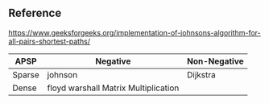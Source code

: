 ## Reference

https://www.geeksforgeeks.org/implementation-of-johnsons-algorithm-for-all-pairs-shortest-paths/


| APSP | Negative | Non-Negative |
| --- | --- | --- |
| Sparse | johnson | Dijkstra |
| Dense | floyd warshall  Matrix Multiplication |
